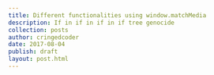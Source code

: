 ```yaml
---
title: Different functionalities using window.matchMedia
description: If in if in if in if tree genocide
collection: posts
author: cringedcoder
date: 2017-08-04
publish: draft
layout: post.html
---
```

